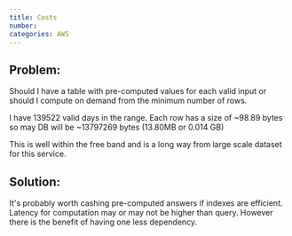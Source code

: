 ```yaml
---
title: Costs
number: 
categories: AWS
---
```


## Problem:
Should I have a table with pre-computed values for each valid input or should I compute on demand from the minimum number of rows. 

I have 139522 valid days in the range.  Each row has a size of ~98.89 bytes so may DB will be ~13797269 bytes (13.80MB or 0.014 GB)

This is well within the free band and is a long way from large scale dataset for this service.

## Solution:
It's probably worth cashing pre-computed answers if indexes are efficient.  Latency for computation may or may not be higher than query.  However there is the benefit of having one less dependency.